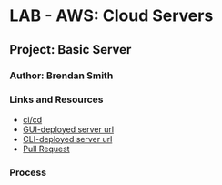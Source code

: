 # LAB - AWS: Cloud Servers

## Project: Basic Server

### Author: Brendan Smith

### Links and Resources

- [ci/cd](https://github.com/brendigler/api-server/actions)
- [GUI-deployed server url](http://cloudservergui-env.eba-f2hj4qkp.us-west-2.elasticbeanstalk.com/)
- [CLI-deployed server url](http://cloudservergui-env.eba-f2hj4qkp.us-west-2.elasticbeanstalk.com/)
- [Pull Request](https://github.com/brendigler/api-server/pull/1)

### Process

<!-- ### Setup
<!-- 
#### `.env` requirements

<!-- - `PORT` - Port Number
- `MONGODB_URI` - MongoDB URI -->

<!-- #### How to initialize/run your application -->
<!-- 
- clone to local repo
- `npm install`
- `npm start` -->

<!-- #### Tests -->

<!-- - Run tests with `npm test` -->

<!-- #### UML / Application Wiring Diagram -->
<!-- 
![UML](UML.jpg) -->
